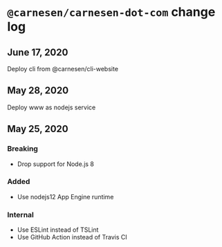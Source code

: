 # `@carnesen/carnesen-dot-com` change log
## June 17, 2020
Deploy cli from @carnesen/cli-website

## May 28, 2020
Deploy www as nodejs service

## May 25, 2020
### Breaking
- Drop support for Node.js 8
### Added
- Use nodejs12 App Engine runtime
### Internal
- Use ESLint instead of TSLint
- Use GitHub Action instead of Travis CI
